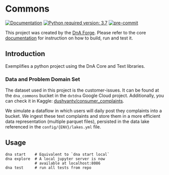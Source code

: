 # Commons
[![Documentation](https://img.shields.io/badge/docs-0.0.8-orange.svg?style=flat-square)](http://storage.googleapis.com/dna-core/index.html)
[![Python required version: 3.7](https://img.shields.io/badge/python-3.7-blue.svg?style=flat-square)](https://www.python.org/downloads/release/python-370)
[![pre-commit](https://img.shields.io/badge/pre--commit-enabled-brightgreen?logo=pre-commit&logoColor=white)](https://github.com/pre-commit/pre-commit)

This project was created by the [DnA Forge](https://gitlab.dextra.com.br/dna/forge).
Please refer to the core [documentation](https://docs-dna-core.dextra.com.br/)
for instruction on how to build, run and test it.

## Introduction

Exemplifies a python project using the DnA Core and Text libraries.

### Data and Problem Domain Set

The dataset used in this project is the customer-issues. It can be found at
the `dna_commons` bucket in the `dxtdna` Google Cloud project. Additionally,
you can check it in Kaggle:
[dushyantv/consumer_complaints](https://www.kaggle.com/dushyantv/consumer_complaints).

We simulate a dataflow in which users will daily post they complaints into
a bucket. We ingest these text complaints and store them in a more
efficient data representation (multiple parquet files), persisted in
the data lake referenced in the `config/{ENV}/lakes.yml` file.

## Usage
```shell
dna start    # Equivalent to `dna start local`
dna explore  # A local jupyter server is now
             # available at localhost:8086
dna test     # run all tests from repo
```

